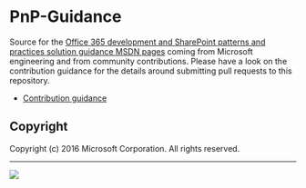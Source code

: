 # PnP-Guidance
Source for the [Office 365 development and SharePoint patterns and practices solution guidance MSDN pages](https://msdn.microsoft.com/en-us/pnp_articles/office-365-development-patterns-and-practices-solution-guidance) coming from Microsoft engineering and from community contributions. Please have a look on the contribution guidance for the details around submitting pull requests to this repository.

- [Contribution guidance](CONTRIBUTING.md)


## Copyright

Copyright (c) 2016 Microsoft Corporation. All rights reserved.

---

![](https://devofficecdn.azureedge.net/media/Default/PnP/sppnp.png)


